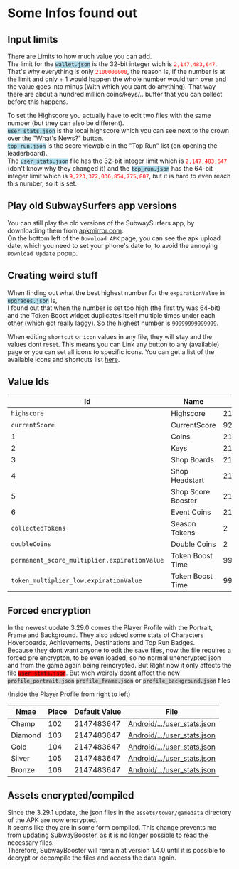 # Some Infos found out

## Input limits

<p>
There are Limits to how much value you can add.<br>
The limit for the <code style="background-color: lightblue;">wallet.json</code> is the 32-bit integer wich is <code style="color: red;">2,147,483,647</code>.
That's why everything is only <code style="color: red;">2100000000</code>, the reason is, if the number is at the limit and only + 1 would happen the whole number would turn over and the value goes into minus (With which you cant do anything). That way there are about a hundred million coins/keys/.. buffer that you can collect before this happens.
</p>

<p>
To set the Highscore you actually have to edit two files with the same number (but they can also be different).<br>
<code style="background-color: lightblue;">user_stats.json</code> is the local highscore which you can see next to the crown over the "What's News?" button.<br>
<code style="background-color: lightblue;">top_run.json</code> is the score viewable in the "Top Run" list (on opening the leaderboard).<br>
The <code style="background-color: lightblue;">user_stats.json</code> file has the 32-bit integer limit which is <code style="color: red;">2,147,483,647</code> (don't know why they changed it) and the <code style="background-color: lightblue;">top_run.json</code> has the 64-bit integer limit which is <code style="color: red;">9,223,372,036,854,775,807</code>, but it is hard to even reach this number, so it is set.
</p>

## Play old SubwaySurfers app versions

<p>
You can still play the old versions of the SubwaySurfers app, by downloading them from <a href="https://www.apkmirror.com/apk/sybo-games/subwaysurfers/">apkmirror.com</a>.<br>
On the bottom left of the <code>Download APK</code> page, you can see the apk upload date, which you need to set your phone's date to, to avoid the annoying <code>Download Update</code> popup.
</p>

## Creating weird stuff

<p>
When finding out what the best highest number for the <code>expirationValue</code> in <code style="background-color: lightblue;">upgrades.json</code> is,<br>
I found out that when the number is set too high (the first try was 64-bit) and the Token Boost widget duplicates itself multiple times under each other (which got really laggy).
So the highest number is <code>99999999999999</code>.
</p>

<p>
When editing <code>shortcut</code> or <code>icon</code> values in any file, they will stay and the values dont reset.
This means you can Link any button to any (available) page or you can set all icons to specific icons.
You can get a list of the available icons and shortcuts list <a href="stuff.json">here</a>.
</p>

## Value Ids

| Id                                           | Name               | Default Value       | File                                                         |
| -------------------------------------------- | ------------------ | ------------------- | ------------------------------------------------------------ |
| `highscore`                                  | Highscore          | 2147483647          | [Android/.../user_stats.json](../src/profile/user_stats.json)   |
| `currentScore`                               | CurrentScore       | 9223372036854775807 | [Android/.../top_run.json](../src/profile/top_run.json)         |
| 1                                            | Coins              | 2100000000          | [Android/.../wallet.json](../src/profile/wallet.json)           |
| 2                                            | Keys               | 2100000000          | [Android/.../wallet.json](../src/profile/wallet.json)           |
| 3                                            | Shop Boards        | 2100000000          | [Android/.../wallet.json](../src/profile/wallet.json)           |
| 4                                            | Shop Headstart     | 2100000000          | [Android/.../wallet.json](../src/profile/wallet.json)           |
| 5                                            | Shop Score Booster | 2100000000          | [Android/.../wallet.json](../src/profile/wallet.json)           |
| 6                                            | Event Coins        | 2100000000          | [Android/.../wallet.json](../src/profile/wallet.json)           |
| `collectedTokens`                            | Season Tokens      | 2                   | [Android/.../season_hunt.json](../src/profile/season_hunt.json) |
| `doubleCoins`                                | Double Coins       | 2                   | [Android/.../upgrades.json](../src/profile/upgrades.json)       |
| `permanent_score_multiplier.expirationValue` | Token Boost Time   | 999999999999999     | [Android/.../upgrades.json](../src/profile/upgrades.json)       |
| `token_multiplier_low.expirationValue`       | Token Boost Time   | 99999999999999      | [Android/.../upgrades.json](.src/profile/upgrades.json)       |

## Forced encryption

<p>
In the newest update 3.29.0 comes the Player Profile with the Portrait, Frame and Background.
They also added some stats of Characters Hoverboards, Achievements, Destinations and Top Run Badges.<br>
Because they dont want anyone to edit the save files, now the file requires a forced pre encrypton, to be even loaded, so no normal unencrypted json and from the game again being reincrypted. But Right now it only affects the file <code style="background-color: red;">user_stats.json</code>.
But wich weirdly dosnt affect the new  <code style="background-color: lightgray;">profile_portrait.json</code> <code style="background-color: lightgray;">profile_frame.json</code>  or <code style="background-color: lightgray;">profile_background.json</code> files
</p>

(Inside the Player Profile from right to left)

| Nmae    | Place | Default Value | File                                                       |
| ------- | ----- | ------------- | ---------------------------------------------------------- |
| Champ   | 102   | 2147483647    | [Android/.../user_stats.json](../src/profile/user_stats.json) |
| Diamond | 103   | 2147483647    | [Android/.../user_stats.json](../src/profile/user_stats.json) |
| Gold    | 104   | 2147483647    | [Android/.../user_stats.json](../src/profile/user_stats.json) |
| Silver  | 105   | 2147483647    | [Android/.../user_stats.json](../src/profile/user_stats.json) |
| Bronze  | 106   | 2147483647    | [Android/.../user_stats.json](./.src/profile/user_stats.json) |



## Assets encrypted/compiled

<p>
Since the 3.29.1 update, the json files in the <code>assets/tower/gamedata</code> directory of the APK are now encrypted. <br>
It seems like they are in some form compiled. This change prevents me from updating SubwayBooster, as it is no longer possible to read the necessary files.<br>
Therefore, SubwayBooster will remain at version 1.4.0 until it is possible to decrypt or decompile the files and access the data again.
</p>
